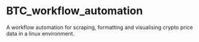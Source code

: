 # BTC_workflow_automation
A workflow automation for scraping, formatting and visualising crypto price data in a linux environment.
